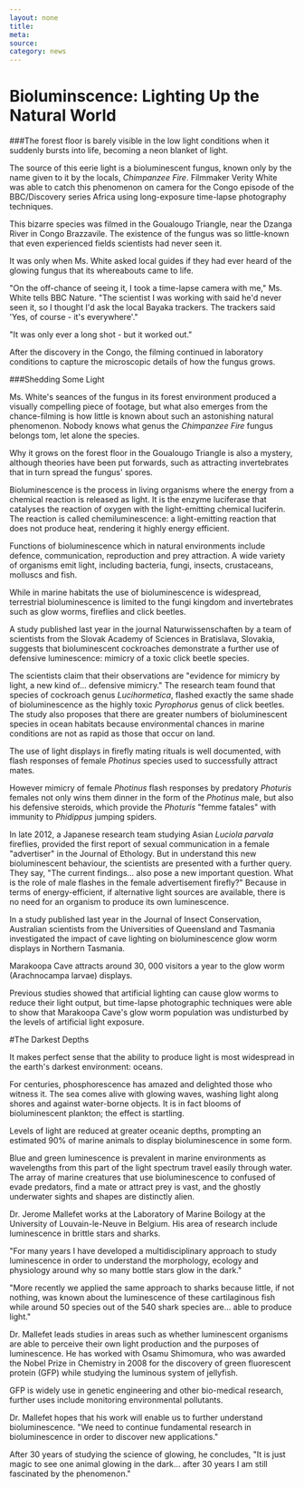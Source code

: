 ```yaml
---
layout: none
title:
meta:
source:
category: news
---
```

# Bioluminscence: Lighting Up the Natural World

###The forest floor is barely visible in the low light conditions when it suddenly bursts into life, becoming a neon blanket of light.

The source of this eerie light is a bioluminescent fungus, known only by the name given to it by the locals, *Chimpanzee Fire*. Filmmaker Verity White was able to catch this phenomenon on camera for the Congo episode of the BBC/Discovery series Africa using long-exposure time-lapse photography techniques.

This bizarre species was filmed in the Goualougo Triangle, near the Dzanga River in Congo Brazzavile. The existence of the fungus was so little-known that even experienced fields scientists had never seen it.

It was only when Ms. White asked local guides if they had ever heard of the glowing fungus that its whereabouts came to life.

"On the off-chance of seeing it, I took a time-lapse camera with me," Ms. White tells BBC Nature. "The scientist I was working with said he'd never seen it, so I thought I'd ask the local Bayaka trackers. The trackers said 'Yes, of course - it's everywhere'."

"It was only ever a long shot - but it worked out."

After the discovery in the Congo, the filming continued in laboratory conditions to capture the microscopic details of how the fungus grows.

###Shedding Some Light

Ms. White's seances of the fungus in its forest environment produced a visually compelling piece of footage, but what also emerges from the chance-filming is how little is known about such an astonishing natural phenomenon. Nobody knows what genus the *Chimpanzee Fire* fungus belongs tom, let alone the species.

Why it grows on the forest floor in the Goualougo Triangle is also a mystery, although theories have been put forwards, such as attracting invertebrates that in turn spread the fungus' spores.

Bioluminescence is the process in living organisms where the energy from a chemical reaction is released as light. It is the enzyme luciferase that catalyses the reaction of oxygen with the light-emitting chemical luciferin. The reaction is called chemiluminescence: a light-emitting reaction that does not produce heat, rendering it highly energy efficient.

Functions of bioluminescence which in natural environments include defence, communication, reproduction and prey attraction. A wide variety of organisms emit light, including bacteria, fungi, insects, crustaceans, molluscs and fish.

While in marine habitats the use of bioluminescence is widespread, terrestrial bioluminescence is limited to the fungi kingdom and invertebrates such as glow worms, fireflies and click beetles.

A study published last year in the journal Naturwissenschaften by a team of scientists from the Slovak Academy of Sciences in Bratislava, Slovakia, suggests that bioluminescent cockroaches demonstrate a further use of defensive luminescence: mimicry of a toxic click beetle species.

The scientists claim that their observations are "evidence for mimicry by light, a new kind of… defensive mimicry." The research team found that species of cockroach genus *Lucihormetica*, flashed exactly the same shade of bioluminescence as the highly toxic *Pyrophorus* genus of click beetles. The study also proposes that there are greater numbers of bioluminescent species in ocean habitats because environmental chances in marine conditions are not as rapid as those that occur on land.

The use of light displays in firefly mating rituals is well documented, with flash responses of female *Photinus* species used to successfully attract mates.

However mimicry of female *Photinus* flash responses by predatory *Photuris* females not only wins them dinner in the form of the *Photinus* male, but also his defensive steroids, which provide the *Photuris* "femme fatales" with immunity to *Phidippus* jumping spiders.

In late 2012, a Japanese research team studying Asian *Luciola parvala* fireflies, provided the first report of sexual communication in a female "advertiser" in the Journal of Ethology. But in understand this new bioluminescent behaviour, the scientists are presented with a further query. They say, "The current findings… also pose a new important question. What is the role of male flashes in the female advertisement firefly?" Because in terms of energy-efficient, if alternative light sources are available, there is no need for an organism to produce its own luminescence.

In a study published last year in the Journal of Insect Conservation, Australian scientists from the Universities of Queensland and Tasmania investigated the impact of cave lighting on bioluminescence glow worm displays in Northern Tasmania.

Marakoopa Cave attracts around 30, 000 visitors a year to the glow worm (Arachnocampa larvae) displays.

Previous studies showed that artificial lighting can cause glow worms to reduce their light output, but time-lapse photographic techniques were able to show that Marakoopa Cave's glow worm population was undisturbed by the levels of artificial light exposure.

#The Darkest Depths

It makes perfect sense that the ability to produce light is most widespread in the earth's darkest environment: oceans.

For centuries, phosphorescence has amazed and delighted those who witness it. The sea comes alive with glowing waves, washing light along shores and against water-borne objects. It is in fact blooms of bioluminescent plankton; the effect is startling.

Levels of light are reduced at greater oceanic depths, prompting an estimated 90% of marine animals to display bioluminescence in some form.

Blue and green luminescence is prevalent in marine environments as wavelengths from this part of the light spectrum travel easily through water. The array of marine creatures that use bioluminescence to confused of evade predators, find a mate or attract prey is vast, and the ghostly underwater sights and shapes are distinctly alien.

Dr. Jerome Mallefet works at the Laboratory of Marine Boilogy at the University of Louvain-le-Neuve in Belgium. His area of research include luminescence in brittle stars and sharks.

"For many years I have developed a multidisciplinary approach to study luminescence in order to understand the morphology, ecology and physiology around why so many bottle stars glow in the dark."

"More recently we applied the same approach to sharks because little, if not nothing, was known about the luminescence of these cartilaginous fish while around 50 species out of the 540 shark species are… able to produce light."

Dr. Mallefet leads studies in areas such as whether luminescent organisms are able to perceive their own light production and the purposes of luminescence. He has worked with Osamu Shimomura, who was awarded the Nobel Prize in Chemistry in 2008 for the discovery of green fluorescent protein (GFP) while studying the luminous system of jellyfish.

GFP is widely use in genetic engineering and other bio-medical research, further uses include monitoring environmental pollutants. 

Dr. Mallefet hopes that his work will enable us to further understand bioluminescence. "We need to continue fundamental research in bioluminescence in order to discover new applications."

After 30 years of studying the science of glowing, he concludes, "It is just magic to see one animal glowing in the dark… after 30 years I am still fascinated by the phenomenon."